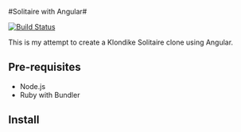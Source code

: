 #Solitaire with Angular#

[![Build Status](https://travis-ci.org/jochakovsky/solitaire.svg?branch=master)](https://travis-ci.org/jochakovsky/solitaire)

This is my attempt to create a Klondike Solitaire clone using Angular.

## Pre-requisites

-   Node.js
-   Ruby with Bundler

## Install

```npm install
```
